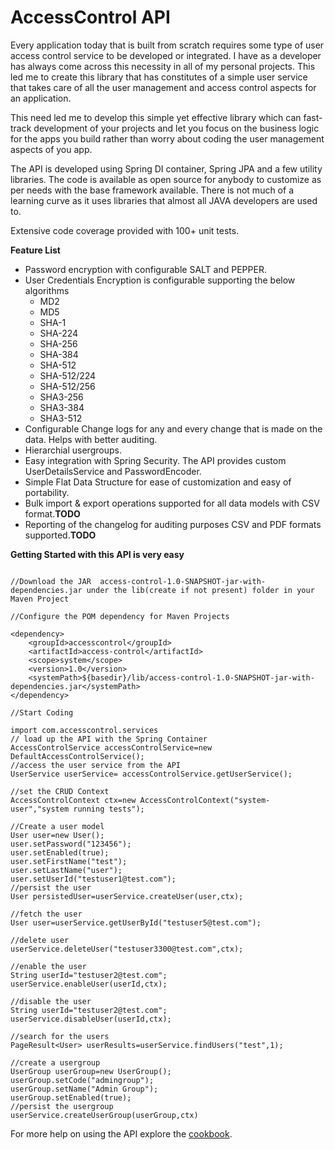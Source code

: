 # AccessControl API
Every application today that is built from scratch requires some type of user access control service to be developed or integrated. I have as a developer has always come across this necessity in all of my personal projects. This led me to create this library that has constitutes of a simple user service that takes care of all the user management and access control aspects for an application.

This need led me to develop this simple yet effective library which can fast-track development of your projects and let you focus on the business logic for the apps you build rather than worry about coding the user management aspects of you app.

The API is developed using Spring DI container, Spring JPA and a few utility libraries. The code is available as open source for anybody to customize as per needs with the base framework available. There is not much of a learning curve as it uses libraries that almost all JAVA developers are used to.

Extensive code coverage provided with 100+ unit tests.

**Feature List**

- Password encryption with configurable SALT and PEPPER.
- User Credentials Encryption is configurable supporting the below algorithms
    - MD2
    - MD5
    - SHA-1
    - SHA-224
    - SHA-256
    - SHA-384
    - SHA-512
    - SHA-512/224
    - SHA-512/256
    - SHA3-256
    - SHA3-384
    - SHA3-512
- Configurable Change logs for any and every change that is made on the data. Helps with better auditing.
- Hierarchial usergroups.
- Easy integration with Spring Security. The API provides custom UserDetailsService and PasswordEncoder.
- Simple Flat Data Structure for ease of customization and easy of portability.
- Bulk import & export operations supported for all data models with CSV format.**TODO**
- Reporting of the changelog for auditing purposes CSV and PDF formats supported.**TODO**


**Getting Started with this API is very easy**
```

//Download the JAR  access-control-1.0-SNAPSHOT-jar-with-dependencies.jar under the lib(create if not present) folder in your Maven Project

//Configure the POM dependency for Maven Projects

<dependency>
    <groupId>accesscontrol</groupId>
    <artifactId>access-control</artifactId>
    <scope>system</scope>
    <version>1.0</version>
    <systemPath>${basedir}/lib/access-control-1.0-SNAPSHOT-jar-with-dependencies.jar</systemPath>
</dependency>

//Start Coding

import com.accesscontrol.services
// load up the API with the Spring Container
AccessControlService accessControlService=new DefaultAccessControlService();
//access the user service from the API
UserService userService= accessControlService.getUserService();

//set the CRUD Context
AccessControlContext ctx=new AccessControlContext("system-user","system running tests");

//Create a user model
User user=new User();
user.setPassword("123456");
user.setEnabled(true);
user.setFirstName("test");
user.setLastName("user");
user.setUserId("testuser1@test.com");
//persist the user
User persistedUser=userService.createUser(user,ctx);

//fetch the user
User user=userService.getUserById("testuser5@test.com");

//delete user
userService.deleteUser("testuser3300@test.com",ctx);

//enable the user
String userId="testuser2@test.com";
userService.enableUser(userId,ctx);

//disable the user
String userId="testuser2@test.com";
userService.disableUser(userId,ctx);

//search for the users
PageResult<User> userResults=userService.findUsers("test",1);

//create a usergroup
UserGroup userGroup=new UserGroup();
userGroup.setCode("admingroup");
userGroup.setName("Admin Group");
userGroup.setEnabled(true);
//persist the usergroup
userService.createUserGroup(userGroup,ctx)

```



For more help on using the API explore the [cookbook](https://github.com/kgsnipes/access-control/wiki/Cookbook).



